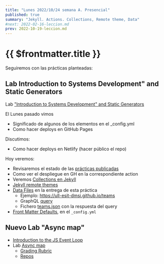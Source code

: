 ```yaml
---
title: "Lunes 2022/10/24 semana A. Presencial"
published: true
summary: "Jekyll. Actions. Collections, Remote theme, Data"
#next: 2022-02-16-leccion.md
prev: 2022-10-19-leccion.md
---
```


# {{ $frontmatter.title }}

Seguiremos con las prácticas planteadas: 

## Lab Introduction to Systems Development" and Static Generators

Lab ["Introduction to Systems Development" and Static Generators](/practicas/intro2sd.html)


El Lunes pasado vimos

* Significado de algunos de los elementos en el _config.yml
* Como hacer deploys en GitHub Pages

Discutimos:

* Como hacer deploys en Netlify (hacer público el repo)

Hoy veremos:

* Revisaremos el estado de las [prácticas publicadas](/practicas)
* Como ver el despliegue en GH en la correspondiente action
* Veremos [Collections en Jekyll](https://jekyllrb.com/docs/collections/)
* [Jekyll remote themes](https://github.com/benbalter/jekyll-remote-theme)
* [Data Files](https://jekyllrb.com/docs/datafiles/)  en la entrega de esta práctica
  * Ejemplo: <https://ull-esit-dmsi.github.io/teams>
  * GraphQL [query](/temas/web/graphql-query-to-github-for-teams)
  * Fichero [teams.json](https://github.com/ULL-ESIT-DMSI/ull-esit-dmsi.github.io-source/blob/master/_data/teams.json) con la respuesta del query
* [Front Matter Defaults](https://jekyllrb.com/docs/configuration/front-matter-defaults/), en el `_config.yml`

## Nuevo Lab "Async map"

* [Introduction to the JS Event Loop](/temas/async/event-loop/)
*   Lab [Async map](/practicas/asyncmap.html)
    *   [Grading Rubric](/practicas/asyncmap.html#rubrica)
    *   [Repos](https://github.com/orgs/ULL-MII-SYTWS-2223/repositories?q=asyncmap)
